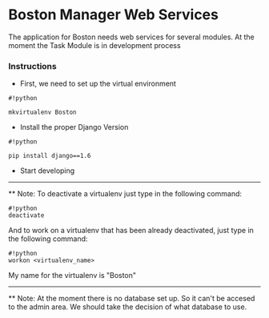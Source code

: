 # Boston Manager Web Services #

The application for Boston needs web services for several modules. At the moment the Task Module is in development process 

### Instructions ###

* First, we need to set up the virtual environment
```
#!python

mkvirtualenv Boston
```

* Install the proper Django Version
```
#!python

pip install django==1.6
```

* Start developing

----------------------------------------------------------------------------------------------------------------
** Note: To deactivate a virtualenv just type in the following command:
```
#!python
deactivate
```

And to work on a virtualenv that has been already deactivated, just type in the following command:
```
#!python
workon <virtualenv_name>
```
My name for the virtualenv is "Boston"


-------------------------------------------------------------------------------------------------------------------
** Note: At the moment there is no database set up. So it can't be accesed to the admin area. We should take the decision of what database to use.